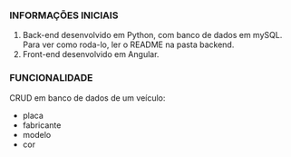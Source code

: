 ### INFORMAÇÕES INICIAIS

1. Back-end desenvolvido em Python, com banco de dados em mySQL. Para ver como roda-lo, ler o README na pasta backend.
2. Front-end desenvolvido em Angular.

### FUNCIONALIDADE

CRUD em banco de dados de um veículo:
 - placa
 - fabricante
 - modelo
 - cor